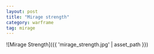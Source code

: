 ```yaml
---
layout: post
title: "Mirage strength"
category: warframe
tag: mirage
---
```


![Mirage Strength]({{ 'mirage_strength.jpg' | asset_path }})
